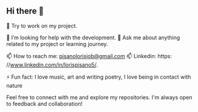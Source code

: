 ## Hi there 👋

<!--
**Rislo5/Rislo5** is a ✨ _special_ ✨ repository because its `README.md` (this file) appears on your GitHub profile.



--> 🔭 Try to work on my project.



🤔 I’m looking for help with the development.
💬 Ask me about anything related to my project or learning journey.

📫 How to reach me: pisanolorisjob@gmail.com
📫 Linkedin: https: //www.linkedin.com/in/lorispisano5/.

⚡ Fun fact: I love music, art and writing poetry, I love being in contact with nature 

Feel free to connect with me and explore my repositories. I'm always open to feedback and collaboration!
